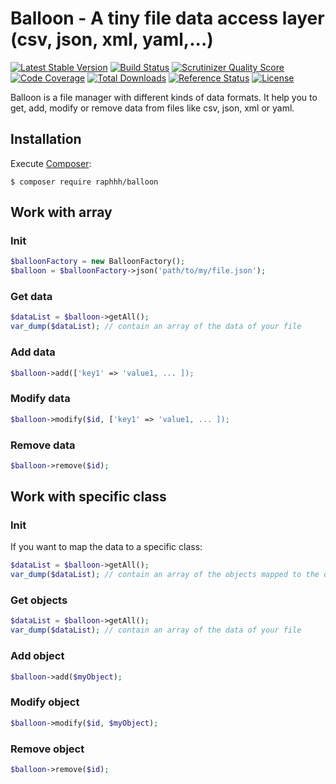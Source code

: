 # Balloon - A tiny file data access layer (csv, json, xml, yaml,...)

[![Latest Stable Version](https://poser.pugx.org/raphhh/balloon/v/stable.svg)](https://packagist.org/packages/raphhh/balloon)
[![Build Status](https://travis-ci.org/Raphhh/balloon.png)](https://travis-ci.org/Raphhh/balloon)
[![Scrutinizer Quality Score](https://scrutinizer-ci.com/g/Raphhh/balloon/badges/quality-score.png?b=master)](https://scrutinizer-ci.com/g/Raphhh/balloon/)
[![Code Coverage](https://scrutinizer-ci.com/g/Raphhh/balloon/badges/coverage.png?b=master)](https://scrutinizer-ci.com/g/Raphhh/balloon/)
[![Total Downloads](https://poser.pugx.org/raphhh/balloon/downloads.svg)](https://packagist.org/packages/raphhh/balloon)
[![Reference Status](https://www.versioneye.com/php/raphhh:balloon/reference_badge.svg?style=flat)](https://www.versioneye.com/php/raphhh:balloon/references)
[![License](https://poser.pugx.org/raphhh/balloon/license.svg)](https://packagist.org/packages/raphhh/balloon)


Balloon is a file manager with different kinds of data formats. 
It help you to get, add, modify or remove data from files like csv, json, xml or yaml.


## Installation

Execute [Composer](https://getcomposer.org/):

```
$ composer require raphhh/balloon
```

## Work with array

### Init

```php
$balloonFactory = new BalloonFactory();
$balloon = $balloonFactory->json('path/to/my/file.json');
```

### Get data

```php
$dataList = $balloon->getAll();
var_dump($dataList); // contain an array of the data of your file
```

### Add data

```php
$balloon->add(['key1' => 'value1, ... ]);
```

### Modify data

```php
$balloon->modify($id, ['key1' => 'value1, ... ]);
```

### Remove data

```php
$balloon->remove($id);
```

## Work with specific class

### Init

If you want to map the data to a specific class:

```php
$dataList = $balloon->getAll();
var_dump($dataList); // contain an array of the objects mapped to the data
```

### Get objects

```php
$dataList = $balloon->getAll();
var_dump($dataList); // contain an array of the data of your file
```

### Add object

```php
$balloon->add($myObject);
```

### Modify object

```php
$balloon->modify($id, $myObject);
```

### Remove object

```php
$balloon->remove($id);
```
